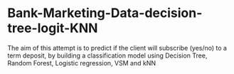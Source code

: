 # Bank-Marketing-Data-decision-tree-logit-KNN
The aim of this attempt is to predict if the client will subscribe (yes/no) to a term deposit, by building a classification model using Decision Tree, Random Forest, Logistic regression, VSM and kNN

